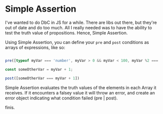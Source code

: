 # Simple Assertion
I've wanted to do DbC in JS for a while. There are libs out there, but they're out of date and do too much. 
All I really needed was to have the ability to test the truth value of propositions. Hence, Simple Assertion.

Using Simple Assertion, you can define your `pre` and `post` conditions as arrays of expressions, like so:

```js

pre([typeof myVar === 'number', myVar > 0 && myVar < 100, myVar %2 === 0])

const someOtherVar = myVar + 1;

post([someOtherVar === myVar + 1])
```

Simple Assertion evaluates the truth values of the elements in each Array it receives. If it encounters a falsey value
it will throw an error, and create an error object indicating what condition failed (pre | post).

finis.
